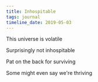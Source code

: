 ```yaml
---
title: Inhospitable
tags: journal
timeline_date: 2019-05-03
---
```


This universe is volatile 

Surprisingly not inhospitable

Pat on the back for surviving

Some might even say we're thriving

